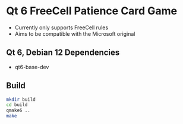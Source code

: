 # Qt 6 FreeCell Patience Card Game
- Currently only supports FreeCell rules
- Aims to be compatible with the Microsoft original
  
## Qt 6, Debian 12 Dependencies
- qt6-base-dev

## Build
```bash
mkdir build
cd build
qmake6 ..
make
```
